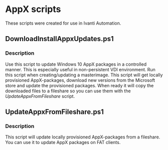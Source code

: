 # AppX scripts
These scripts were created for use in Ivanti Automation.

## DownloadInstallAppxUpdates.ps1

### Description
Use this script to update Windows 10 AppX packages in a controlled manner. This is especially useful in non-persistent VDI environment. Run this script when creating/updating a masterimage. This script will get locally provisioned AppX-packages, download new versions from the Microsoft store and update the provisioned packages. When ready it will copy the downloaded files to a fileshare so you can use them with the *UpdateAppxFromFileshare* script.

## UpdateAppxFromFileshare.ps1

### Description
This script will update locally provisioned AppX-packages from a fileshare. You can use it to update AppX packages on FAT clients.
